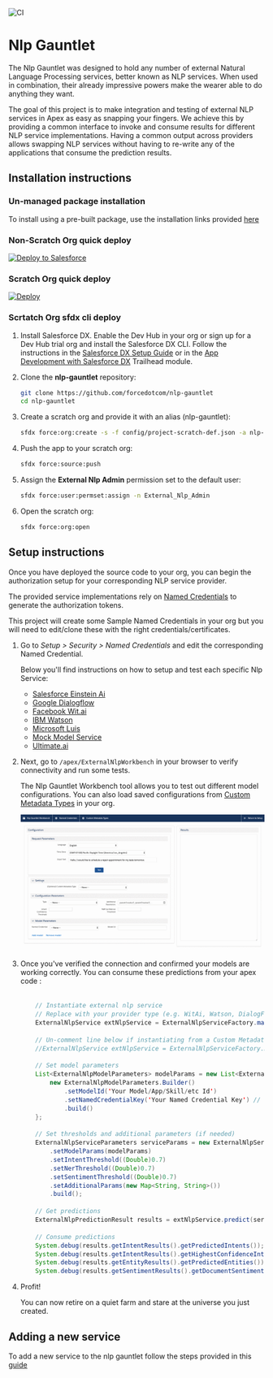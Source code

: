 ![CI](https://github.com/forcedotcom/nlp-gauntlet/workflows/CI/badge.svg)

# Nlp Gauntlet

The Nlp Gauntlet was designed to hold any number of external Natural Language Processing services, better known as NLP services. When used in combination, their already impressive powers make the wearer able to do anything they want.

The goal of this project is to make integration and testing of external NLP services in Apex as easy as snapping your fingers. We achieve this by providing a common interface to invoke and consume results for different NLP service implementations. Having a common output across providers allows swapping NLP services without having to re-write any of the applications that consume the prediction results.

## Installation instructions

### Un-managed package installation

To install using a pre-built package, use the installation links provided [here](https://github.com/forcedotcom/nlp-gauntlet/releases)


### Non-Scratch Org quick deploy

<a href="https://githubsfdeploy.herokuapp.com">
  <img alt="Deploy to Salesforce"
       src="https://raw.githubusercontent.com/afawcett/githubsfdeploy/master/deploy.png">
</a>

### Scratch Org quick deploy

[![Deploy](https://deploy-to-sfdx.com/dist/assets/images/DeployToSFDX.svg)](https://deploy-to-sfdx.com/)


### Scrtatch Org sfdx cli deploy

1. Install Salesforce DX. Enable the Dev Hub in your org or sign up for a Dev Hub trial org and install the Salesforce DX CLI. Follow the instructions in the [Salesforce DX Setup Guide](https://developer.salesforce.com/docs/atlas.en-us.sfdx_setup.meta/sfdx_setup/sfdx_setup_intro.htm?search_text=trial%20hub%20org) or in the [App Development with Salesforce DX](https://trailhead.salesforce.com/modules/sfdx_app_dev) Trailhead module.

1. Clone the **nlp-gauntlet** repository:

   ```bash
   git clone https://github.com/forcedotcom/nlp-gauntlet
   cd nlp-gauntlet
   ```

1. Create a scratch org and provide it with an alias (nlp-gauntlet):

   ```bash
   sfdx force:org:create -s -f config/project-scratch-def.json -a nlp-gauntlet
   ```

1. Push the app to your scratch org:

   ```bash
   sfdx force:source:push
   ```

1. Assign the **External Nlp Admin** permission set to the default user:

   ```bash
   sfdx force:user:permset:assign -n External_Nlp_Admin
   ```

1. Open the scratch org:

   ```bash
   sfdx force:org:open
   ```

## Setup instructions

Once you have deployed the source code to your org, you can begin the authorization setup for your corresponding NLP service provider.

The provided service implementations rely on [Named Credentials](https://developer.salesforce.com/docs/atlas.en-us.apexcode.meta/apexcode/apex_callouts_named_credentials.htm) to generate the authorization tokens.

This project will create some Sample Named Credentials in your org but you will need to edit/clone these with the right credentials/certificates.

1. Go to *Setup > Security > Named Credentials* and edit the corresponding Named Credential.

    Below you'll find instructions on how to setup and test each specific Nlp Service:

    - [Salesforce Einstein Ai](/docs/guides/EinsteinAi.md)
    - [Google Dialogflow](docs/guides/DialogFlow.md)
    - [Facebook Wit.ai](docs/guides/WitAi.md)
    - [IBM Watson](docs/guides/Watson.md)
    - [Microsoft Luis](docs/guides/Luis.md)
    - [Mock Model Service](docs/guides/MockModel.md)
    - [Ultimate.ai](docs/guides/UltimateAi.md)

2. Next, go to `/apex/ExternalNlpWorkbench` in your browser to verify connectivity and run some tests.

    The Nlp Gauntlet Workbench tool allows you to test out different model configurations. You can also load saved configurations from [Custom Metadata Types](docs/guides/CustomMd.md) in your org.

    ![Nlp Gauntlet Workbench](/docs/images/gauntlet-workbench/gauntlet-workbench.gif?raw=true)

3. Once you've verified the connection and confirmed your models are working correctly. You can consume these predictions from your apex code :

    ```java

        // Instantiate external nlp service
        // Replace with your provider type (e.g. WitAi, Watson, DialogFlow, Luis)
        ExternalNlpService extNlpService = ExternalNlpServiceFactory.makeNlpService(EinsteinAiService.class);

        // Un-comment line below if instantiating from a Custom Metadata Definition
        //ExternalNlpService extNlpService = ExternalNlpServiceFactory.makeNlpService('Einstein_ai');

        // Set model parameters
        List<ExternalNlpModelParameters> modelParams = new List<ExternalNlpModelParameters>{
            new ExternalNlpModelParameters.Builder()
                .setModelId('Your Model/App/Skill/etc Id')
                .setNamedCredentialKey('Your Named Credential Key') // Case-sensitive name
                .build()
        };

        // Set thresholds and additional parameters (if needed)
        ExternalNlpServiceParameters serviceParams = new ExternalNlpServiceParameters.Builder()
            .setModelParams(modelParams)
            .setIntentThreshold((Double)0.7)
            .setNerThreshold((Double)0.7)
            .setSentimentThreshold((Double)0.7)
            .setAdditionalParams(new Map<String, String>())
            .build();

        // Get predictions
        ExternalNlpPredictionResult results = extNlpService.predict(serviceParams, 'Your text to be analyzed', 'en_US');

        // Consume predictions
        System.debug(results.getIntentResults().getPredictedIntents());
        System.debug(results.getIntentResults().getHighestConfidenceIntentName());
        System.debug(results.getEntityResults().getPredictedEntities());
        System.debug(results.getSentimentResults().getDocumentSentiment());

    ```

4. Profit!

    You can now retire on a quiet farm and stare at the universe you just created.

## Adding a new service

To add a new service to the nlp gauntlet follow the steps provided in this [guide](/docs/guides/NewServiceGuide.md)